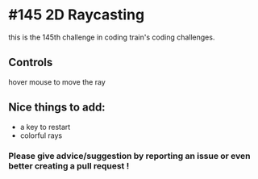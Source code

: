 # #145 2D Raycasting
this is the 145th challenge in coding train's coding challenges.

## Controls

hover mouse to move the ray

## Nice things to add: 

- a key to restart
- colorful rays

### Please give advice/suggestion by reporting an issue or even better creating a pull request !